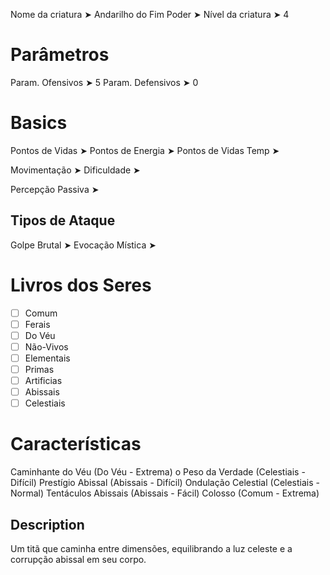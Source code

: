 Nome da criatura ➤ Andarilho do Fim
Poder ➤ 
Nível da criatura ➤ 4

# Parâmetros 
Param. Ofensivos ➤ 5
Param. Defensivos ➤ 0

# Basics
Pontos de Vidas ➤ 
Pontos de Energia ➤ 
Pontos de Vidas Temp ➤ 

Movimentação ➤ 
Dificuldade ➤ 

Percepção Passiva ➤ 

## Tipos de Ataque
Golpe Brutal ➤ 
Evocação Mística ➤ 

# Livros dos Seres
- [ ] Comum
- [ ] Ferais
- [ ] Do Véu
- [ ] Não-Vivos
- [ ] Elementais
- [ ] Primas
- [ ] Artificias
- [ ] Abissais
- [ ] Celestiais

# Características
Caminhante do Véu (Do Véu - Extrema)
o Peso da Verdade (Celestiais - Difícil)
Prestígio Abissal (Abissais - Difícil)
Ondulação Celestial (Celestiais - Normal)
Tentáculos Abissais (Abissais - Fácil)
Colosso (Comum - Extrema)

## Description
Um titã que caminha entre dimensões, equilibrando a luz celeste e a corrupção abissal em seu corpo.